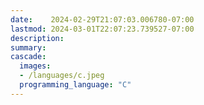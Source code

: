 ```yaml
---
date:    2024-02-29T21:07:03.006780-07:00
lastmod: 2024-03-01T22:07:23.739527-07:00
description: 
summary:     
cascade:
  images:
  - /languages/c.jpeg
  programming_language: "C"
---
```

